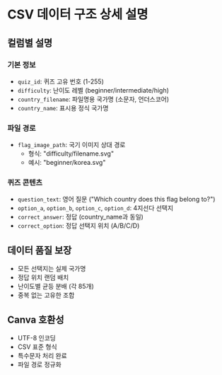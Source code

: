 # CSV 데이터 구조 상세 설명

## 컬럼별 설명

### 기본 정보
- `quiz_id`: 퀴즈 고유 번호 (1-255)
- `difficulty`: 난이도 레벨 (beginner/intermediate/high)
- `country_filename`: 파일명용 국가명 (소문자, 언더스코어)
- `country_name`: 표시용 정식 국가명

### 파일 경로
- `flag_image_path`: 국기 이미지 상대 경로
  - 형식: "difficulty/filename.svg"
  - 예시: "beginner/korea.svg"

### 퀴즈 콘텐츠
- `question_text`: 영어 질문 ("Which country does this flag belong to?")
- `option_a`, `option_b`, `option_c`, `option_d`: 4지선다 선택지
- `correct_answer`: 정답 (country_name과 동일)
- `correct_option`: 정답 선택지 위치 (A/B/C/D)

## 데이터 품질 보장
- 모든 선택지는 실제 국가명
- 정답 위치 랜덤 배치
- 난이도별 균등 분배 (각 85개)
- 중복 없는 고유한 조합

## Canva 호환성
- UTF-8 인코딩
- CSV 표준 형식
- 특수문자 처리 완료
- 파일 경로 정규화
